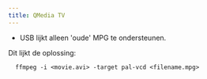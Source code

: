 ```yaml
---
title: QMedia TV
---
```


* USB lijkt alleen 'oude' MPG te ondersteunen.

Dit lijkt de oplossing:
```
  ffmpeg -i <movie.avi> -target pal-vcd <filename.mpg>
```
